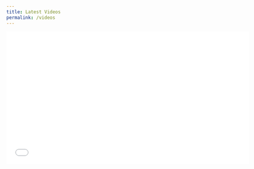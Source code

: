 ```yaml
---
title: Latest Videos
permalink: /videos
---
```


<iframe width="640" height="350" src="\https://www.youtube.com/embed/?listType=user_uploads&list=UCW_dsmLJe5dIrVw34y9IOew" frameborder="0" allow="accelerometer; autoplay; clipboard-write; encrypted-media; gyroscope; picture-in-picture; web-share" allowfullscreen></iframe>
